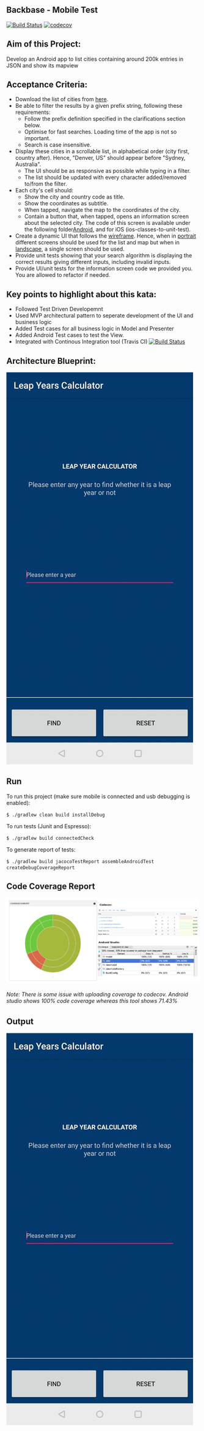 ## Backbase - Mobile Test
[![Build Status](https://travis-ci.org/ksananth/Backbase-Mobile-test.svg?branch=master)](https://travis-ci.org/ksananth/Backbase-Mobile-test)
[![codecov](https://codecov.io/gh/ksananth/Backbase-Mobile-test/branch/master/graph/badge.svg)](https://codecov.io/gh/ksananth/Backbase-Mobile-test)
## Aim of this Project:
Develop an Android app to list cities containing around 200k entries in JSON and show its mapview

## Acceptance Criteria:
* Download the list of cities from [here](cities.json).
* Be able to filter the results by a given prefix string, following these requirements:
     * Follow the prefix definition specified in the clarifications section below.
     * Optimise for fast searches. Loading time of the app is not so important.
     * Search is case insensitive.
* Display these cities in a scrollable list, in alphabetical order (city first, country after). Hence, "Denver, US" should appear before "Sydney, Australia".
     * The UI should be as responsive as possible while typing in a filter.
     * The list should be updated with every character added/removed to/from the filter.
* Each city's cell should:
     * Show the city and country code as title.
     * Show the coordinates as subtitle.
     * When tapped, navigate the map to the coordinates of the city.
     * Contain a button that, when tapped, opens an information screen about the selected city. The code of this screen is available under the following folder[Android](androidTestClasses), and for iOS (ios-classes-to-unit-test).
* Create a dynamic UI that follows the [wireframe](wireframes). Hence, when in [portrait](wireframes/portrait.png) different screens should be used for the list and map but when in [landscape](wireframes/landscape.png), a single screen should be used.
* Provide unit tests showing that your search algorithm is displaying the correct results giving different inputs, including invalid inputs.
* Provide UI/unit tests for the information screen code we provided you. You are allowed to refactor if needed.

## Key points to highlight about this kata:
* Followed Test Driven Developemnt
* Used MVP architectural pattern to seperate development of the UI and business logic
* Added Test cases for all business logic in Model and Presenter
* Added Android Test cases to test the View.
* Integrated with Continous Integration tool (Travis CI) [![Build Status](https://travis-ci.org/ksananth/Backbase-Mobile-test.svg?branch=master)](https://travis-ci.org/ksananth/Backbase-Mobile-test)

## Architecture Blueprint:
![](https://github.com/2019-SOW-DEV-003/LeapYears/blob/master/screenshot.gif)

## Run
To run this project (make sure mobile is connected and usb debugging is enabled):

```
$ ./gradlew clean build installDebug
```
To run tests (Junit and Espresso):

```
$ ./gradlew build connectedCheck
```

To generate report of tests:

```
$ ./gradlew build jacocoTestReport assembleAndroidTest createDebugCoverageReport
```
## Code Coverage Report
![](https://github.com/2019-SOW-DEV-003/LeapYears/blob/master/report.png)
###### Note: There is some issue with uploading coverage to codecov. Android studio shows 100% code coverage whereas this tool shows 71.43%

## Output
![](https://github.com/2019-SOW-DEV-003/LeapYears/blob/master/screenshot.gif)
